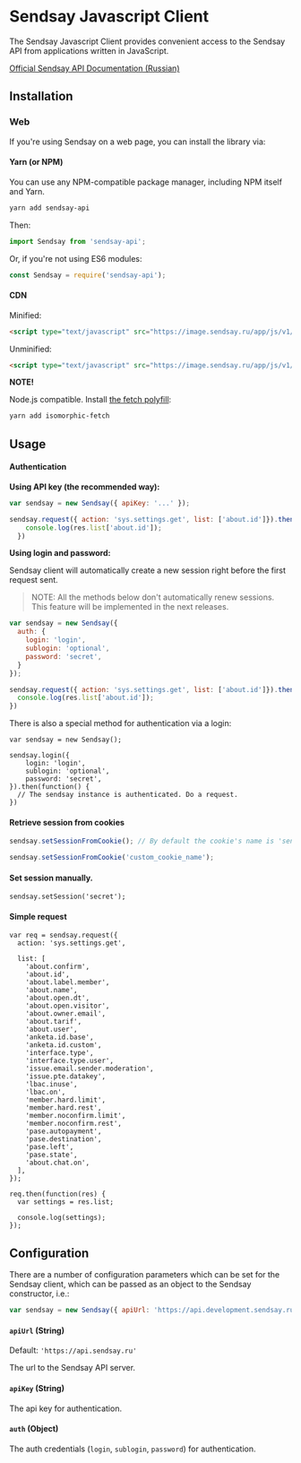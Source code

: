 # Sendsay Javascript Client

The Sendsay Javascript Client provides convenient access to the Sendsay API from applications written in JavaScript.

[Official Sendsay API Documentation (Russian)](https://sendsay.ru/api/api.html)

## Installation

### Web

If you're using Sendsay on a web page, you can install the library via:

#### Yarn (or NPM)

You can use any NPM-compatible package manager, including NPM itself and Yarn.

```bash
yarn add sendsay-api
```

Then:

```javascript
import Sendsay from 'sendsay-api';
```

Or, if you're not using ES6 modules:

```javascript
const Sendsay = require('sendsay-api');
```

#### CDN

Minified:

```html
<script type="text/javascript" src="https://image.sendsay.ru/app/js/v1/sendsay-api.min.js"></script>
```

Unminified:

```html
<script type="text/javascript" src="https://image.sendsay.ru/app/js/v1/sendsay-api.js"></script>
```

**NOTE!**

Node.js compatible. Install [the fetch polyfill](https://github.com/matthew-andrews/isomorphic-fetch):

```bash
yarn add isomorphic-fetch
```

## Usage

#### Authentication

**Using API key (the recommended way):**  

```javascript
var sendsay = new Sendsay({ apiKey: '...' });

sendsay.request({ action: 'sys.settings.get', list: ['about.id']}).then(function(res) {
    console.log(res.list['about.id']);
  })
```

**Using login and password:**

Sendsay client will automatically create a new session right before the first request sent.

> NOTE: All the methods below don't automatically renew sessions. This feature will be implemented in the next releases.

```javascript
var sendsay = new Sendsay({
  auth: {
    login: 'login', 
    sublogin: 'optional', 
    password: 'secret',     
  }
});

sendsay.request({ action: 'sys.settings.get', list: ['about.id']}).then(function(res) {
  console.log(res.list['about.id']);
})
```

There is also a special method for authentication via a login:

```
var sendsay = new Sendsay();

sendsay.login({
    login: 'login', 
    sublogin: 'optional', 
    password: 'secret',  
}).then(function() {
  // The sendsay instance is authenticated. Do a request.
})
```

#### Retrieve session from cookies

```javascript
sendsay.setSessionFromCookie(); // By default the cookie's name is 'sendsay_session'.
```

```javascript
sendsay.setSessionFromCookie('custom_cookie_name'); 
```

#### Set session manually.

```
sendsay.setSession('secret'); 
```

#### Simple request

```
var req = sendsay.request({
  action: 'sys.settings.get',

  list: [
    'about.confirm',
    'about.id',
    'about.label.member',
    'about.name',
    'about.open.dt',
    'about.open.visitor',
    'about.owner.email',
    'about.tarif',
    'about.user',
    'anketa.id.base',
    'anketa.id.custom',
    'interface.type',
    'interface.type.user',
    'issue.email.sender.moderation',
    'issue.pte.datakey',
    'lbac.inuse',
    'lbac.on',
    'member.hard.limit',
    'member.hard.rest',
    'member.noconfirm.limit',
    'member.noconfirm.rest',
    'pase.autopayment',
    'pase.destination',
    'pase.left',
    'pase.state',
    'about.chat.on',
  ],
});

req.then(function(res) {
  var settings = res.list;

  console.log(settings);
});
```

## Configuration

There are a number of configuration parameters which can be set for the Sendsay client, which can be passed as an object to the Sendsay constructor, i.e.:

```javascript
var sendsay = new Sendsay({ apiUrl: 'https://api.development.sendsay.ru' })
````

#### `apiUrl` (String)

Default: `'https://api.sendsay.ru'`

The url to the Sendsay API server.


#### `apiKey` (String)

The api key for authentication.

#### `auth` (Object)

The auth credentials (`login`, `sublogin`, `password`) for authentication.

